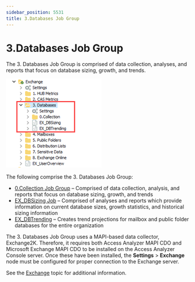 ```yaml
---
sidebar_position: 5531
title: 3.Databases Job Group
---
```


# 3.Databases Job Group

The 3. Databases Job Group is comprised of data collection, analyses, and reports that focus on database sizing, growth, and trends.

![3.Databases Job Group in the Jobs Tree](../../../../../../../static/images/AccessAnalyzer_12.0/Content/Resources/Images/EnterpriseAuditor/Solutions/Exchange/Databases/JobsTree.png "3.Databases Job Group in the Jobs Tree")

The following comprise the 3. Databases Job Group:

* [0.Collection Job Group](Collection/Overview "0.Collection Job Group") – Comprised of data collection, analysis, and reports that focus on database sizing, growth, and trends
* [EX\_DBSizing Job](EX_DBSizing "EX_DBSizing Job") – Comprised of analyses and reports which provide information on current database sizes, growth statistics, and historical sizing information
* [EX\_DBTrending](EX_DBTrending "EX_DBTrending") – Creates trend projections for mailbox and public folder databases for the entire organization

The 3. Databases Job Group uses a MAPI-based data collector, Exchange2K. Therefore, it requires both Access Analyzer MAPI CDO and Microsoft Exchange MAPI CDO to be installed on the Access Analyzer Console server. Once these have been installed, the **Settings** > **Exchange** node must be configured for proper connection to the Exchange server.

See the [Exchange](../../../Admin/Settings/Exchange "Exchange") topic for additional information.